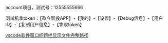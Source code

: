 account项目，测试号：12555555666

测试机拿token：【盈立智投APP】-【我的】-【设置】-【Debug信息】-【用户ID】-【复制用户信息】-【拿取token】

[vscode软件窗口标题栏显示文件完整路径](https://www.bmqy.net/1451.html)